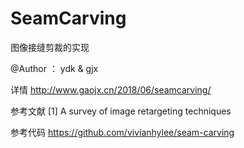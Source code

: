 # SeamCarving
图像接缝剪裁的实现

@Author  ：  ydk & gjx

详情 http://www.gaojx.cn/2018/06/seamcarving/


参考文献
	[1] A survey of image retargeting techniques
	
参考代码
	https://github.com/vivianhylee/seam-carving


